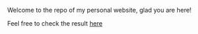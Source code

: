 Welcome to the repo of my personal website, glad you are here! 

Feel free to check the result [here](https://samslotemaker.github.io/portfolio/index.html)
